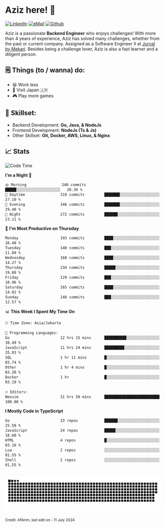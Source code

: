 # Aziz here! 👋

[![LinkedIn](https://img.shields.io/static/v1?message=afikrim&logo=linkedin&label=&color=0077B5&logoColor=white&labelColor=&style=for-the-badge)](https://www.linkedin.com/in/afikrim)
[![eMail](https://img.shields.io/static/v1?message=afikrim10@gmail.com&logo=gmail&label=&color=D14836&logoColor=white&labelColor=&style=for-the-badge)](mailto:afikrim10@gmail.com)
[![Github](https://komarev.com/ghpvc/?username=afikrim&label=Visitors&style=for-the-badge)](https://www.github.com/afikrim)

<!--Introduction-->
Aziz is a passionate **Backend Engineer** who enjoys challenges! With more than 4 years of experience, Aziz has solved many challenges, whether from the past or current company. Assigned as a Software Engineer II at [Jurnal by Mekari](https://jurnal.id). Besides being a challenge lover, Aziz is also a fast learner and a diligent person.

<!--Things TODO-->
## 🗒️ Things (to / wanna) do:

- 😆 Work less
- 🚀 Visit Japan 🇯🇵
- 🎮 Play more games

<!--Skillset-->
## 🏅 Skillset:

- Backend Development: **Go, Java, & NodeJs**
- Frontend Development: **NodeJs (Ts & Js)**
- Other Skillset: **Git, Docker, AWS, Linux, & Nginx**

## 📈 Stats  

<!--START_SECTION:waka-->
![Code Time](http://img.shields.io/badge/Code%20Time-1%2C803%20hrs%205%20mins-blue)

**I'm a Night 🦉** 

```text
🌞 Morning                240 commits         █████░░░░░░░░░░░░░░░░░░░░   20.39 % 
🌆 Daytime                319 commits         ███████░░░░░░░░░░░░░░░░░░   27.10 % 
🌃 Evening                346 commits         ███████░░░░░░░░░░░░░░░░░░   29.40 % 
🌙 Night                  272 commits         ██████░░░░░░░░░░░░░░░░░░░   23.11 % 
```
📅 **I'm Most Productive on Thursday** 

```text
Monday                   193 commits         ████░░░░░░░░░░░░░░░░░░░░░   16.40 % 
Tuesday                  140 commits         ███░░░░░░░░░░░░░░░░░░░░░░   11.89 % 
Wednesday                168 commits         ████░░░░░░░░░░░░░░░░░░░░░   14.27 % 
Thursday                 234 commits         █████░░░░░░░░░░░░░░░░░░░░   19.88 % 
Friday                   129 commits         ███░░░░░░░░░░░░░░░░░░░░░░   10.96 % 
Saturday                 165 commits         ████░░░░░░░░░░░░░░░░░░░░░   14.02 % 
Sunday                   148 commits         ███░░░░░░░░░░░░░░░░░░░░░░   12.57 % 
```


📊 **This Week I Spent My Time On** 

```text
🕑︎ Time Zone: Asia/Jakarta

💬 Programming Languages: 
Go                       12 hrs 15 mins      ██████████░░░░░░░░░░░░░░░   38.49 % 
JavaScript               11 hrs 24 mins      █████████░░░░░░░░░░░░░░░░   35.83 % 
SQL                      1 hr 11 mins        █░░░░░░░░░░░░░░░░░░░░░░░░   03.74 % 
Other                    1 hr 4 mins         █░░░░░░░░░░░░░░░░░░░░░░░░   03.38 % 
Docker                   1 hr                █░░░░░░░░░░░░░░░░░░░░░░░░   03.19 % 

🔥 Editors: 
Neovim                   31 hrs 50 mins      █████████████████████████   100.00 % 
```

**I Mostly Code in TypeScript** 

```text
Go                       33 repos            ██████░░░░░░░░░░░░░░░░░░░   25.58 % 
JavaScript               24 repos            █████░░░░░░░░░░░░░░░░░░░░   18.60 % 
HTML                     4 repos             █░░░░░░░░░░░░░░░░░░░░░░░░   03.10 % 
Lua                      2 repos             ░░░░░░░░░░░░░░░░░░░░░░░░░   01.55 % 
Shell                    2 repos             ░░░░░░░░░░░░░░░░░░░░░░░░░   01.55 % 
```




<!--END_SECTION:waka-->


<br clear="both">

<div align="center">
  <img src="https://raw.githubusercontent.com/afikrim/afikrim/output/snake.svg" alt="Snake animation" />
</div>


<sub>Credit: Afikrim, last edit on - 11 July 2024</sub>
